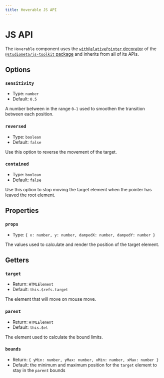 ```yaml
---
title: Hoverable JS API
---
```


# JS API

The `Hoverable` component uses the [`withRelativePointer` decorator](https://js-toolkit.studiometa.dev/api/decorators/withRelativePointer.html) of the [`@studiometa/js-toolkit` package](https://js-toolkit.studiometa.dev) and inherits from all of its APIs.

## Options

### `sensitivity`

- Type: `number`
- Default: `0.5`

A number between in the range `0–1` used to smoothen the transition between each position.

### `reversed`

- Type: `boolean`
- Default: `false`

Use this option to reverse the movement of the target.

### `contained`

- Type: `boolean`
- Default: `false`

Use this option to stop moving the target element when the pointer has leaved the root element.

## Properties

### `props`

- Type: `{ x: number, y: number, dampedX: number, dampedY: number }`

The values used to calculate and render the position of the target element.

## Getters

### `target`

- Return: `HTMLElement`
- Default: `this.$refs.target`

The element that will move on mouse move.

### `parent`

- Return: `HTMLElement`
- Default: `this.$el`

The element used to calculate the bound limits.

### `bounds`

- Return: `{ yMin: number, yMax: number, xMin: number, xMax: number }`
- Default: the minimum and maximum position for the `target` element to stay in the `parent` bounds
